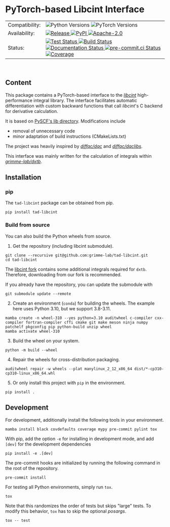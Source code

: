 # PyTorch-based Libcint Interface

<table>
  <tr>
    <td>Compatibility:</td>
    <td>
      <img src="https://img.shields.io/badge/Python-3.8%20|%203.9%20|%203.10%20|%203.11-blue.svg" alt="Python Versions"/>
      <img src="https://img.shields.io/badge/PyTorch-%3E=1.11.0-blue.svg" alt="PyTorch Versions"/>
    </td>
  </tr>
  <tr>
    <td>Availability:</td>
    <td>
      <a href="https://github.com/tad-mctc/tad-libcint/releases/latest">
        <img src="https://img.shields.io/github/v/release/tad-mctc/tad-libcint?color=orange" alt="Release"/>
      </a>
      <a href="https://pypi.org/project/tad-libcint/">
        <img src="https://img.shields.io/pypi/v/tad-libcint?color=orange" alt="PyPI"/>
      </a>
      <a href="http://www.apache.org/licenses/LICENSE-2.0">
        <img src="https://img.shields.io/badge/License-Apache%202.0-orange.svg" alt="Apache-2.0"/>
      </a>
    </td>
  </tr>
  <tr>
    <td>Status:</td>
    <td>
      <a href="https://github.com/tad-mctc/tad-libcint/actions/workflows/python.yaml">
        <img src="https://github.com/tad-mctc/tad-libcint/actions/workflows/python.yaml/badge.svg" alt="Test Status"/>
      </a>
      <a href="https://github.com/tad-mctc/tad-libcint/actions/workflows/release.yaml">
        <img src="https://github.com/tad-mctc/tad-libcint/actions/workflows/release.yaml/badge.svg" alt="Build Status"/>
      </a>
      <a href="https://tad-libcint.readthedocs.io">
        <img src="https://readthedocs.org/projects/tad-libcint/badge/?version=latest" alt="Documentation Status"/>
      </a>
      <a href="https://results.pre-commit.ci/latest/github/tad-mctc/tad-libcint/main">
        <img src="https://results.pre-commit.ci/badge/github/tad-mctc/tad-libcint/main.svg" alt="pre-commit.ci Status"/>
      </a>
      <a href="https://codecov.io/gh/tad-mctc/tad-libcint">
        <img src="https://codecov.io/gh/tad-mctc/tad-libcint/branch/main/graph/badge.svg?token=OGJJnZ6t4G" alt="Coverage"/>
      </a>
    </td>
  </tr>
</table>

<br>

## Content

This package contains a PyTorch-based interface to the *[libcint](https://github.com/sunqm/libcint)* high-performance integral library.
The interface facilitates automatic differentiation with custom backward functions that call *libcint*'s C backend for derivative calculation.

It is based on [PySCF's lib directory](https://github.com/pyscf/pyscf/tree/master/pyscf/lib). Modifications include

- removal of unnecessary code
- minor adaptation of build instructions (CMakeLists.txt)

The project was heavily inspired by *[diffqc/dqc](https://github.com/diffqc/dqc)* and *[diffqc/dqclibs](https://github.com/diffqc/dqclibs)*.

This interface was mainly written for the calculation of integrals within *[grimme-lab/dxtb](https://github.com/grimme-lab/dxtb)*.

## Installation

### pip

The `tad-libcint` package can be obtained from pip.

```console
pip install tad-libcint
```

### Build from source

You can also build the Python wheels from source.

1. Get the repository (including libcint submodule).

```console
git clone --recursive git@github.com:grimme-lab/tad-libcint.git
cd tad-libcint
```

The [libcint fork](https://github.com/tad-mctc/libcint/tree/dxtb) contains some additional integrals required for `dxtb`. Therefore, downloading from our fork is recommended.

If you already have the repository, you can update the submodule with

```console
git submodule update --remote
```

2. Create an environment (`conda`) for building the wheels. The example here uses Python 3.10, but we support 3.8-3.11.

```console
mamba create -n wheel-310 --yes python=3.10 auditwheel c-compiler cxx-compiler fortran-compiler cffi cmake git make meson ninja numpy patchelf pkgconfig pip python-build unzip wheel
mamba activate wheel-310
```

3. Build the wheel on your system.

```console
python -m build --wheel
```

4. Repair the wheels for cross-distribution packaging.

```console
auditwheel repair -w wheels --plat manylinux_2_12_x86_64 dist/*-cp310-cp310-linux_x86_64.whl
```

5. Or only install this project with `pip` in the environment.

```console
pip install .
```


## Development

For development, additionally install the following tools in your environment.

```console
mamba install black covdefaults coverage mypy pre-commit pylint tox
```

With pip, add the option `-e` for installing in development mode, and add `[dev]` for the development dependencies

```console
pip install -e .[dev]
```

The pre-commit hooks are initialized by running the following command in the root of the repository.

```
pre-commit install
```

For testing all Python environments, simply run `tox`.

```console
tox
```

Note that this randomizes the order of tests but skips "large" tests. To modify this behavior, `tox` has to skip the optional *posargs*.

```console
tox -- test
```
